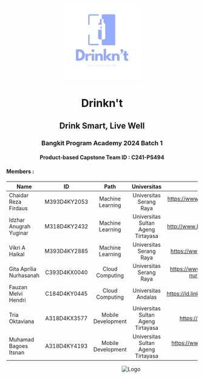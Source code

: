 <p align="center">
  <img src="assets/Drinkn't.png" alt="Logo Aplikasi" width="200" height="200">
</p>
<h1 align="center">Drinkn't</h1>
<h2 align="center">Drink Smart, Live Well</h2>
<h3 align="center">Bangkit Program Academy 2024 Batch 1</h3>
<h4 align="center">Product-based Capstone Team ID		: C241-PS494</h4>

#### Members : 
| Name                  | ID            | Path               |  Universitas                        |  LinkedIn                           |
| --------------------- |:-------------:|:------------------:|:-----------------------------------:|:-----------------------------------:|
| Chaidar Reza Firdaus   | M393D4KY2053  | Machine Learning | Universitas Serang Raya         | https://www.linkedin.com/in/chaidar-reza-602218301/                                    |
| Idzhar Anugrah Yuginar   | M318D4KY2432  | Machine Learning | Universitas Sultan Ageng Tirtayasa  |  http://www.linkedin.com/in/idzhar-anugrah                                   |
| Vikri A Haikal         | M393D4KY2885  | Machine Learning   | Universitas Serang Raya             |  https://www.linkedin.com/in/vikriahaikal/                                   |
| Gita Aprilia Nurhasanah         | C393D4KX0040  | Cloud Computing    | Universitas Serang Raya             | https://www.linkedin.com/in/gita-aprilia-nurhasanah-2a00272b8/                                    |
| Fauzan Melvi Hendri       | C184D4KY0445  | Cloud Computing   |  Universitas Andalas           | https://id.linkedin.com/in/fauzanmelvihendri                                    |
| Tria Oktaviana    | A318D4KX3577  | Mobile Development   | Universitas Sultan Ageng Tirtayasa         | https://www.linkedin.com/in/tiavi/                                    |
| Muhamad Bagoes Itsnan        | A318D4KY4193  | Mobile Development   | Universitas Sultan Ageng Tirtayasa          | https://www.linkedin.com/in/muhamad-bagoes-itsnan/                                    |

<img src="https://encrypted-tbn0.gstatic.com/images?q=tbn:ANd9GcQNE5ozEhtIpN1MzFcIkIYLN1g-m0EJB98B66hewQpanEGf-D7tXPE31Rc&s=10" alt="Logo" style="float: right; margin-left: 40px; width: 200px;"/>
